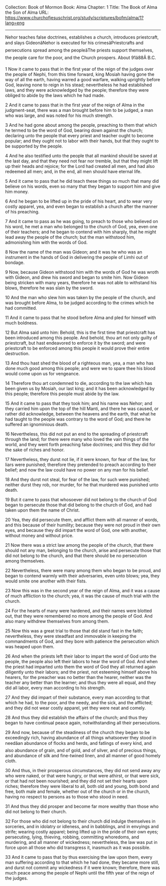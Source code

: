 Collection: Book of Mormon
Book: Alma
Chapter: 1
Title: The Book of Alma the Son of Alma
URL: https://www.churchofjesuschrist.org/study/scriptures/bofm/alma/1?lang=eng

---

Nehor teaches false doctrines, establishes a church, introduces priestcraft, and slays GideonâNehor is executed for his crimesâPriestcrafts and persecutions spread among the peopleâThe priests support themselves, the people care for the poor, and the Church prospers. About 91â88Â B.C.

1 Now it came to pass that in the first year of the reign of the judges over the people of Nephi, from this time forward, king Mosiah having gone the way of all the earth, having warred a good warfare, walking uprightly before God, leaving none to reign in his stead; nevertheless he had established laws, and they were acknowledged by the people; therefore they were obliged to abide by the laws which he had made.

2 And it came to pass that in the first year of the reign of Alma in the judgment-seat, there was a man brought before him to be judged, a man who was large, and was noted for his much strength.

3 And he had gone about among the people, preaching to them that which he termed to be the word of God, bearing down against the church; declaring unto the people that every priest and teacher ought to become popular; and they ought not to labor with their hands, but that they ought to be supported by the people.

4 And he also testified unto the people that all mankind should be saved at the last day, and that they need not fear nor tremble, but that they might lift up their heads and rejoice; for the Lord had created all men, and had also redeemed all men; and, in the end, all men should have eternal life.

5 And it came to pass that he did teach these things so much that many did believe on his words, even so many that they began to support him and give him money.

6 And he began to be lifted up in the pride of his heart, and to wear very costly apparel, yea, and even began to establish a church after the manner of his preaching.

7 And it came to pass as he was going, to preach to those who believed on his word, he met a man who belonged to the church of God, yea, even one of their teachers; and he began to contend with him sharply, that he might lead away the people of the church; but the man withstood him, admonishing him with the words of God.

8 Now the name of the man was Gideon; and it was he who was an instrument in the hands of God in delivering the people of Limhi out of bondage.

9 Now, because Gideon withstood him with the words of God he was wroth with Gideon, and drew his sword and began to smite him. Now Gideon being stricken with many years, therefore he was not able to withstand his blows, therefore he was slain by the sword.

10 And the man who slew him was taken by the people of the church, and was brought before Alma, to be judged according to the crimes which he had committed.

11 And it came to pass that he stood before Alma and pled for himself with much boldness.

12 But Alma said unto him: Behold, this is the first time that priestcraft has been introduced among this people. And behold, thou art not only guilty of priestcraft, but hast endeavored to enforce it by the sword; and were priestcraft to be enforced among this people it would prove their entire destruction.

13 And thou hast shed the blood of a righteous man, yea, a man who has done much good among this people; and were we to spare thee his blood would come upon us for vengeance.

14 Therefore thou art condemned to die, according to the law which has been given us by Mosiah, our last king; and it has been acknowledged by this people; therefore this people must abide by the law.

15 And it came to pass that they took him; and his name was Nehor; and they carried him upon the top of the hill Manti, and there he was caused, or rather did acknowledge, between the heavens and the earth, that what he had taught to the people was contrary to the word of God; and there he suffered an ignominious death.

16 Nevertheless, this did not put an end to the spreading of priestcraft through the land; for there were many who loved the vain things of the world, and they went forth preaching false doctrines; and this they did for the sake of riches and honor.

17 Nevertheless, they durst not lie, if it were known, for fear of the law, for liars were punished; therefore they pretended to preach according to their belief; and now the law could have no power on any man for his belief.

18 And they durst not steal, for fear of the law, for such were punished; neither durst they rob, nor murder, for he that murdered was punished unto death.

19 But it came to pass that whosoever did not belong to the church of God began to persecute those that did belong to the church of God, and had taken upon them the name of Christ.

20 Yea, they did persecute them, and afflict them with all manner of words, and this because of their humility; because they were not proud in their own eyes, and because they did impart the word of God, one with another, without money and without price.

21 Now there was a strict law among the people of the church, that there should not any man, belonging to the church, arise and persecute those that did not belong to the church, and that there should be no persecution among themselves.

22 Nevertheless, there were many among them who began to be proud, and began to contend warmly with their adversaries, even unto blows; yea, they would smite one another with their fists.

23 Now this was in the second year of the reign of Alma, and it was a cause of much affliction to the church; yea, it was the cause of much trial with the church.

24 For the hearts of many were hardened, and their names were blotted out, that they were remembered no more among the people of God. And also many withdrew themselves from among them.

25 Now this was a great trial to those that did stand fast in the faith; nevertheless, they were steadfast and immovable in keeping the commandments of God, and they bore with patience the persecution which was heaped upon them.

26 And when the priests left their labor to impart the word of God unto the people, the people also left their labors to hear the word of God. And when the priest had imparted unto them the word of God they all returned again diligently unto their labors; and the priest, not esteeming himself above his hearers, for the preacher was no better than the hearer, neither was the teacher any better than the learner; and thus they were all equal, and they did all labor, every man according to his strength.

27 And they did impart of their substance, every man according to that which he had, to the poor, and the needy, and the sick, and the afflicted; and they did not wear costly apparel, yet they were neat and comely.

28 And thus they did establish the affairs of the church; and thus they began to have continual peace again, notwithstanding all their persecutions.

29 And now, because of the steadiness of the church they began to be exceedingly rich, having abundance of all things whatsoever they stood in needâan abundance of flocks and herds, and fatlings of every kind, and also abundance of grain, and of gold, and of silver, and of precious things, and abundance of silk and fine-twined linen, and all manner of good homely cloth.

30 And thus, in their prosperous circumstances, they did not send away any who were naked, or that were hungry, or that were athirst, or that were sick, or that had not been nourished; and they did not set their hearts upon riches; therefore they were liberal to all, both old and young, both bond and free, both male and female, whether out of the church or in the church, having no respect to persons as to those who stood in need.

31 And thus they did prosper and become far more wealthy than those who did not belong to their church.

32 For those who did not belong to their church did indulge themselves in sorceries, and in idolatry or idleness, and in babblings, and in envyings and strife; wearing costly apparel; being lifted up in the pride of their own eyes; persecuting, lying, thieving, robbing, committing whoredoms, and murdering, and all manner of wickedness; nevertheless, the law was put in force upon all those who did transgress it, inasmuch as it was possible.

33 And it came to pass that by thus exercising the law upon them, every man suffering according to that which he had done, they became more still, and durst not commit any wickedness if it were known; therefore, there was much peace among the people of Nephi until the fifth year of the reign of the judges.

